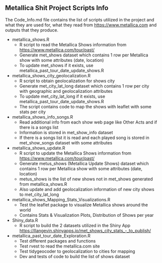 ## Metallica Shit Project Scripts Info

The Code_Info.md file contains the list of scripts utilized in the project and what they are used for, what they read from <https://www.metallica.com> and outputs that they produce.

-   metallica_shows.R
    -   R script to read the Metallica Shows information from <https://www.metallica.com/tour/past/>
    -   Generate met_shows dataset which contains 1 row per Metallica show with some attributes (date, location)
    -   To update met_shows if it exists, use metallica_past_tour_date_update_shows.R
-   metallica_shows_city_geolocalization.R
    -   R script to obtain geolocalization for shows city
    -   Generate met_city_lat_long dataset which contains 1 row per city with geographic and geolocalization attributes
    -   To update met_city_lat_long if it exists, use metallica_past_tour_date_update_shows.R
    -   The script contains code to map the shows with leaflet with some stats per city
-   metallica_shows_info_songs.R
    -   Read additional info from each show web page like Other Acts and if there is a songs list
    -   Information is stored in met_show_info dataset
    -   If there is a songs list it is read and each played song is stored in met_show_songs dataset with some attributes
-   metallica_shows_update.R
    -   R script to update the Metallica Shows information from <https://www.metallica.com/tour/past/>
    -   Generate metus_shows (Metallica Update Shows) dataset which contains 1 row per Metallica show with some attributes (date, location)
    -   metus_shows is the list of new shows not in met_shows generated from metallica_shows.R
    -   Also update and add geolocalization information of new city shows to met_city_lat_long
-   metallica_shows_Mapping_Stats_Visualizations.R
    -   Test the leaflet package to visualize Metallica shows around the world
    -   Contains Stats & Visualization Plots, Distribution of Shows per year
-   Shiny_data.R
    -   R script to build the 2 datasets utilized in the Shiny App <https://llangevin.shinyapps.io/met_shows_city_stats_-_to_publish/>
-   metallica_past_tour_date_Exploration.R
    -   Test different packages and functions
    -   Test rvest to read the metallica.com site
    -   Test tidygeocoder to geolocalization to cities for mapping
    -   Dev and tests of code to build the list of shows dataset
